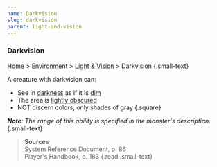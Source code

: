 ```yaml
---
name: Darkvision 
slug: darkvision
parent: light-and-vision
---
```

### Darkvision 
[Home](dm-operations-center) > [Environment](environment-menu) > [Light & Vision](light-and-vision) > Darkvision {.small-text}

A creature with darkvision can:
- See in [darkness](light-and-vision) as if it is [dim](light-and-vision)
- The area is [lightly obscured](lightly-obscured)
- NOT discern colors, only shades of gray
{.square}

***Note**: The range of this ability is specified in the monster's description.* {.small-text}

> **Sources** <br/>
> System Reference Document, p. 86<br/>
> Player's Handbook, p. 183
{.read .small-text}
